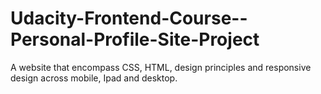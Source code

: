 # Udacity-Frontend-Course--Personal-Profile-Site-Project
A website that encompass CSS, HTML, design principles and responsive design across mobile, Ipad and desktop.

